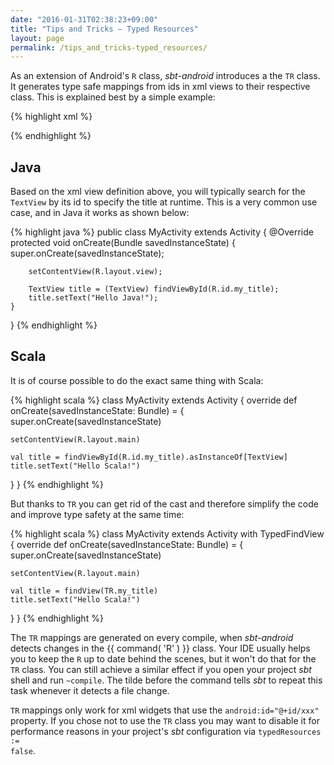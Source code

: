 ```yaml
---
date: "2016-01-31T02:38:23+09:00"
title: "Tips and Tricks – Typed Resources"
layout: page
permalink: /tips_and_tricks-typed_resources/
---
```


As an extension of Android's <code>R</code> class, _sbt-android_ introduces a the <code>TR</code> class. It generates type safe mappings from ids in xml views to their respective class. This is explained best by a simple example:

{% highlight xml %}
<?xml version="1.0" encoding="utf-8"?>

<LinearLayout xmlns:android="http://schemas.android.com/apk/res/android">
  <TextView
    android:id="@+id/my_title"
    android:layout_width="wrap_content"
    android:layout_height="wrap_content" />
</LinearLayout>
{% endhighlight %}

## Java

Based on the xml view definition above, you will typically search for the <code>TextView</code> by its id to specify the title at runtime. This is a very common use case, and in Java it works as shown below:

{% highlight java %}
public class MyActivity extends Activity {
    @Override
    protected void onCreate(Bundle savedInstanceState) {
        super.onCreate(savedInstanceState);

        setContentView(R.layout.view);

        TextView title = (TextView) findViewById(R.id.my_title);
        title.setText("Hello Java!");
    }
}
{% endhighlight %}

## Scala

It is of course possible to do the exact same thing with Scala:

{% highlight scala %}
class MyActivity extends Activity {
  override def onCreate(savedInstanceState: Bundle) = {
    super.onCreate(savedInstanceState)

    setContentView(R.layout.main)

    val title = findViewById(R.id.my_title).asInstanceOf[TextView]
    title.setText("Hello Scala!")
  }
}
{% endhighlight %}

But thanks to <code>TR</code> you can get rid of the cast and therefore simplify the code and improve type safety at the same time:

{% highlight scala %}
class MyActivity extends Activity with TypedFindView {
  override def onCreate(savedInstanceState: Bundle) = {
    super.onCreate(savedInstanceState)

    setContentView(R.layout.main)

    val title = findView(TR.my_title)
    title.setText("Hello Scala!")
  }
}
{% endhighlight %}

The <code>TR</code> mappings are generated on every compile, when _sbt-android_ detects changes in the {{ command( 'R' ) }} class. Your IDE usually helps you to keep the <code>R</code> up to date behind the scenes, but it won't do that for the <code>TR</code> class. You can still achieve a similar effect if you open your project _sbt_ shell and run <code>~compile</code>. The tilde before the command tells _sbt_ to repeat this task whenever it detects a file change.

<code>TR</code> mappings only work for xml widgets that use the <code>android:id="@+id/xxx"</code> property. If you chose not to use the <code>TR</code> class you may want to disable it for performance reasons in your project's _sbt_ configuration via <code>typedResources := false</code>.

<!--
* Di with macwire
* Di with dagger
* Speed up developing with Protify (instant run)
* Scaloid
* Macroid
* Activator templates
-->
